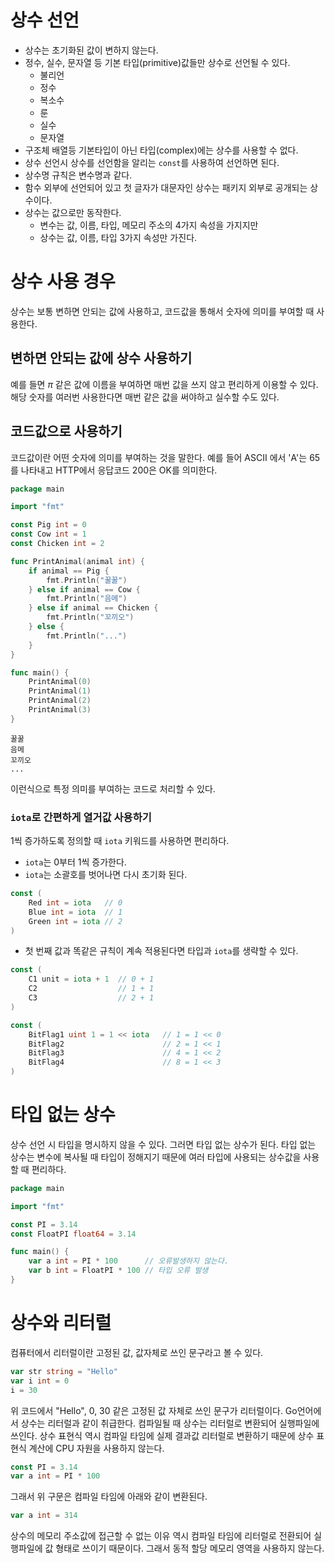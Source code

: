 # 상수 선언
- 상수는 초기화된 값이 변하지 않는다. 
- 정수, 실수, 문자열 등 기본 타입(primitive)값들만 상수로 선언될 수 있다.
	- 불리언
	- 정수
	- 복소수
	- 룬
	- 실수
	- 문자열
- 구조체 배열등 기본타입이 아닌 타입(complex)에는 상수를 사용할 수 없다.
- 상수 선언시 상수를 선언함을 알리는 `const`를 사용하여 선언하면 된다.
- 상수명 규칙은 변수명과 같다.
- 함수 외부에 선언되어 있고 첫 글자가 대문자인 상수는 패키지 외부로 공개되는 상수이다.
- 상수는 값으로만 동작한다. 
	- 변수는 값, 이름, 타입, 메모리 주소의 4가지 속성을 가지지만
	- 상수는 값, 이름, 타입 3가지 속성만 가진다.

# 상수 사용 경우
상수는 보통 변하면 안되는 값에 사용하고, 코드값을 통해서 숫자에 의미를 부여할 때 사용한다. 

## 변하면 안되는 값에 상수 사용하기
예를 들면 $\pi$ 같은 값에 이름을 부여하면 매번 값을 쓰지 않고 편리하게 이용할 수 있다. 해당 숫자를 여러번 사용한다면 매번 같은 값을 써야하고 실수할 수도 있다.

## 코드값으로 사용하기
코드값이란 어떤 숫자에 의미를 부여하는 것을 말한다. 예를 들어 ASCII 에서 'A'는 65를 나타내고 HTTP에서 응답코드 200은 OK를 의미한다.

```go
package main

import "fmt"

const Pig int = 0
const Cow int = 1
const Chicken int = 2

func PrintAnimal(animal int) {
	if animal == Pig {
		fmt.Println("꿀꿀")
	} else if animal == Cow {
		fmt.Println("음메")
	} else if animal == Chicken {
		fmt.Println("꼬끼오")
	} else {
		fmt.Println("...")
	}
}

func main() {
	PrintAnimal(0)
	PrintAnimal(1)
	PrintAnimal(2)
	PrintAnimal(3)
}
```

```
꿀꿀
음메
꼬끼오
...
```

이런식으로 특정 의미를 부여하는 코드로 처리할 수 있다.

### `iota`로 간편하게 열거값 사용하기
1씩 증가하도록 정의할 때 `iota` 키워드를 사용하면 편리하다. 
- `iota`는 0부터 1씩 증가한다. 
- `iota`는 소괄호를 벗어나면 다시 초기화 된다.

```go
const (
	Red int = iota   // 0
	Blue int = iota  // 1
	Green int = iota // 2
)
```

- 첫 번째 값과 똑같은 규칙이 계속 적용된다면 타입과 `iota`를 생략할 수 있다.
```go
const (
	C1 unit = iota + 1  // 0 + 1
	C2                  // 1 + 1
	C3                  // 2 + 1
)
```

```go
const (
	BitFlag1 uint 1 = 1 << iota   // 1 = 1 << 0
	BitFlag2                      // 2 = 1 << 1
	BitFlag3                      // 4 = 1 << 2
	BitFlag4                      // 8 = 1 << 3
)
```

# 타입 없는 상수
상수 선언 시 타입을 명시하지 않을 수 있다. 그러면 타입 없는 상수가 된다. 타입 없는 상수는 변수에 복사될 때 타입이 정해지기 때문에 여러 타입에 사용되는 상수값을 사용할 때 편리하다.

```go
package main

import "fmt"

const PI = 3.14
const FloatPI float64 = 3.14 

func main() {
	var a int = PI * 100      // 오류발생하지 않는다.
	var b int = FloatPI * 100 // 타입 오류 발생
}
```

# 상수와 리터럴
컴퓨터에서 리터럴이란 고정된 값, 값자체로 쓰인 문구라고 볼 수 있다. 
```go
var str string = "Hello"
var i int = 0
i = 30
```
위 코드에서 "Hello", 0, 30 같은 고정된 값 자체로 쓰인 문구가 리터럴이다. Go언어에서 상수는 리터럴과 같이 취급한다. 컴파일될 때 상수는 리터럴로 변환되어 실행파일에 쓰인다.
상수 표현식 역시 컴파일 타임에 실제 결과값 리터럴로 변환하기 때문에 상수 표현식 계산에 CPU 자원을 사용하지 않는다. 

```go
const PI = 3.14
var a int = PI * 100
```

그래서 위 구문은 컴파일 타임에 아래와 같이 변환된다.

```go
var a int = 314
```

상수의 메모리 주소값에 접근할 수 없는 이유 역시 컴파일 타임에 리터럴로 전환되어 실행파일에 값 형태로 쓰이기 때문이다. 그래서 동적 할당 메모리 영역을 사용하지 않는다. 